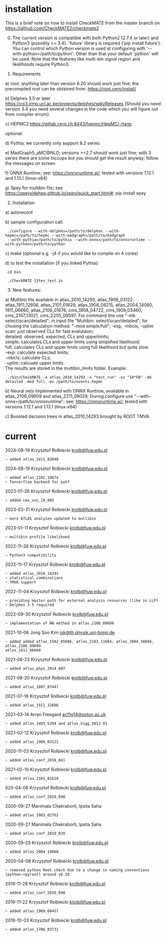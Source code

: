# installation

This is a brief note on how to install CheckMATE from the master branch on https://github.com/CheckMATE2/checkmate2

0) The current version is compatible with both Python2 (2.7.4 or later) and Python3 (possibly >= 3.4). 'future' library is required ('pip install future'). You can control which Python version is used at configuring with '--with-python=/path/to/python'. Other than that your default 'python' will be used. Note that the features like multi-bin signal region and likelihoods require Python3. 


1) Requirements

  a) root; anything later than version 6.20 should work just fine; the precompiled root can be obtained from:
     https://root.cern/install/
  
  b) Delphes 3.5 or later
     https://cp3.irmp.ucl.ac.be/projects/delphes/wiki/Releases
     (Should you need version 3.4 you need several changes in the code which you will figure out from compiler errors)
  
  c) HEPMC2
     https://gitlab.cern.ch:8443/hepmc/HepMC/-/tags
  
  optional:
  
  d) Pythia; we currently only support 8.2 series
  
  e) MadGraph5_aMC@NLO; versions >=2.7 should work just fine; 
     with 3 series there are some hiccups but you should get the result anyway; follow the messages on screen 
     
  f) ONNX Runtime; see: https://onnxruntime.ai/; tested with versions 1.12.1 and 1.13.1 (linux-x64)  
  
  g) Spey for multibin fits; see https://speysidehep.github.io/spey/quick_start.html#; 
     pip install spey   
     
     
2) Installation
  
  a) autoreconf
  
  b) sample configuration call:
  
     ./configure --with-delphes=/path/to/delphes --with-hepmc=/path/to/hepmc --with-madgraph=/path/to/madgraph  
     --with-pythia=/path/to/pythia --with-onnx=/path/to/onnxruntime --with-python=/path/to/python
  
  c) make
     (optional e.g. -j4 if you would like to compile on 4 cores)
  
  d) to test the installation (if you linked Pythia):

     cd bin

     ./CheckMATE 13tev_test.in
     
3) New features:

  a) Multibin fits available in atlas_2010_14293, atlas_1908_03122, atlas_1911_12606, atlas_2101_01629, atlas_1908_08215, atlas_2004_14060, 1911_06660, atlas_2106_01676, cms_1908_04722, cms_1909_03460, cms_2107_13021, cms_2205_09597:
     For command line use "-mb select/scan/detailed"; in input file "Multibin: select/scan/detailed"; for chosing the calculation method: "-mod simple/full"; -exp, -mbcls, -uplim  
     scan: just observed CLs for fast evalutaion;  
     detailed: observed, expected, CLs and upperlimits;  
     simple: calculates CLs and upper limits using simplified likelihood;  
     full: calculates CLs and upper limits using full likelihood but quite slow.   
     -exp: calculate expected limits;  
     -mbcls: calculate CLs;  
     -uplim: calcuate upper limits.  
     The results are stored in the multibin_limits folder. Example:
     
     ./bin/CheckMATE -a atlas_2010_14293 -n "test_run" -xs "10*FB" -mb detailed -mod full -ev /path/to/events.hepmc
     
  b) Neural nets implemented with ONNX Runtime, available in atlas_2106_09609 and atlas_2211_08028:
     During configure use "--with-onnx=/path/to/onnxruntime"; see: https://onnxruntime.ai/; tested with versions 1.12.1 and 1.13.1 (linux-x64)
     
  c) Boosted decision trees in atlas_2010_14293 brought by ROOT TMVA.
     

# current

2024-08-19   Krzysztof Rolbiecki <krolb@fuw.edu.pl>

    ~ added atlas_2411_02040

2024-08-19   Krzysztof Rolbiecki <krolb@fuw.edu.pl>

    ~ added atlas_2102_10874
    ~ Tensorflow backend for pyhf

2023-01-26   Krzysztof Rolbiecki <krolb@fuw.edu.pl>

    ~ added cms_sus_19_005

2023-03-31   Krzysztof Rolbiecki <krolb@fuw.edu.pl>

    ~ more ATLAS analyses updated to multibin

2023-01-11   Krzysztof Rolbiecki <krolb@fuw.edu.pl>

    ~ multibin profile likelihood

2022-11-28   Krzysztof Rolbiecki <krolb@fuw.edu.pl>

    ~ Python3 compatibility

2022-11-17   Krzysztof Rolbiecki <krolb@fuw.edu.pl>

    ~ added atlas_2010_14293
    ~ statistical combinations
    ~ TMVA support

2022-11-04   Krzysztof Rolbiecki <krolb@fuw.edu.pl>

    ~ providing master path for external analysis resources (like in LLP)
    ~ Delphes 3.5 required

2022-09-30   Krzysztof Rolbiecki <krolb@fuw.edu.pl>

    ~ implementation of NN method in atlas_2106_09609

2021-10-06   Jong Soo Kim <jsk@th.physik.uni-bonn.de>
        
    ~ added added atlas_1502_05686, atlas_2103_11684, atlas_2004_10894, atlas_2106_09609
	atlas_1911_06660

2021-08-23   Krzysztof Rolbiecki <krolb@fuw.edu.pl>
        
    ~ added atlas_phys_2014_007

2021-08-20   Krzysztof Rolbiecki <krolb@fuw.edu.pl>
        
    ~ added atlas_1807_07447

2021-07-16   Krzysztof Rolbiecki <krolb@fuw.edu.pl>
        
    ~ added atlas_1911_12606

2021-03-14   Arran Freegard <acf1g14@soton.ac.uk>
        
    ~ added atlas_1403_5294 and atlas_higg_2013_03

2021-02-12   Krzysztof Rolbiecki <krolb@fuw.edu.pl>
        
    ~ added atlas_1908_03122

2020-11-03   Krzysztof Rolbiecki <krolb@fuw.edu.pl>
        
    ~ added atlas_conf_2018_041

2021-02-10   Krzysztof Rolbiecki <krolb@fuw.edu.pl>
        
    ~ added atlas_2101_01629
    
020-04-08   Krzysztof Rolbiecki <krolb@fuw.edu.pl>

    ~ added atlas_conf_2020_048

2020-09-27   Manimala Chakraborti, Ipsita Saha

    ~ added atlas_1803_02762

2020-09-27   Manimala Chakraborti, Ipsita Saha

    ~ added atlas_conf_2019_020

2020-09-29   Krzysztof Rolbiecki <krolb@fuw.edu.pl>
        
    ~ added atlas_2004_14060

2020-04-08   Krzysztof Rolbiecki <krolb@fuw.edu.pl>

    ~ removed python Root check due to a change in naming conventions (python->pyroot) around v6.20 

2019-11-28   Krzysztof Rolbiecki <krolb@fuw.edu.pl>
        
    ~ added atlas_conf_2019_040

2019-11-22   Krzysztof Rolbiecki <krolb@fuw.edu.pl>
        
    ~ added atlas_1909_08457

2019-10-03   Krzysztof Rolbiecki <krolb@fuw.edu.pl>
        
    ~ added atlas_1706_03731
